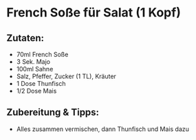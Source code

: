 # French Soße für Salat (1 Kopf)
## Zutaten:
* 70ml French Soße
* 3 Sek. Majo
* 100ml Sahne
* Salz, Pfeffer, Zucker (1 TL), Kräuter
* 1 Dose Thunfisch
* 1/2 Dose Mais
## Zubereitung & Tipps:
* Alles zusammen vermischen, dann Thunfisch und Mais dazu

